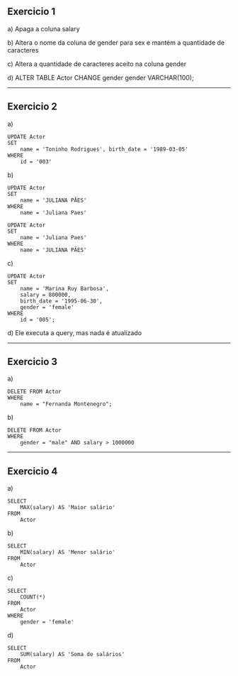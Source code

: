 ## Exercicio 1

a) Apaga a coluna salary

b) Altera o nome da coluna de gender para sex e mantém a quantidade de caracteres

c) Altera a quantidade de caracteres aceito na coluna gender

d) ALTER TABLE Actor CHANGE gender gender VARCHAR(100);

-------------
## Exercicio 2

a)
```
UPDATE Actor 
SET 
    name = 'Toninho Rodrigues', birth_date = '1989-03-05'
WHERE
    id = '003'
```

b)
```
UPDATE Actor 
SET 
    name = 'JULIANA PÃES'
WHERE
    name = 'Juliana Paes'
```

```
UPDATE Actor 
SET 
    name = 'Juliana Paes'
WHERE
    name = 'JULIANA PÃES'
```

c)
```
UPDATE Actor 
SET 
    name = 'Marina Ruy Barbosa',
    salary = 800000,
    birth_date = '1995-06-30',
    gender = 'female'
WHERE
    id = '005';
```

d) Ele executa a query, mas nada é atualizado

---------------

## Exercicio 3
a) 
```
DELETE FROM Actor 
WHERE
    name = "Fernanda Montenegro";
```

b)
```
DELETE FROM Actor 
WHERE
    gender = "male" AND salary > 1000000
```

--------------
## Exercicio 4
a)
```
SELECT 
    MAX(salary) AS 'Maior salário'
FROM
    Actor
```

b)
```
SELECT 
    MIN(salary) AS 'Menor salário'
FROM
    Actor
```

c)
```
SELECT 
    COUNT(*)
FROM
    Actor
WHERE
    gender = 'female'
```

d)
```
SELECT 
    SUM(salary) AS 'Soma de salários'
FROM
    Actor
```